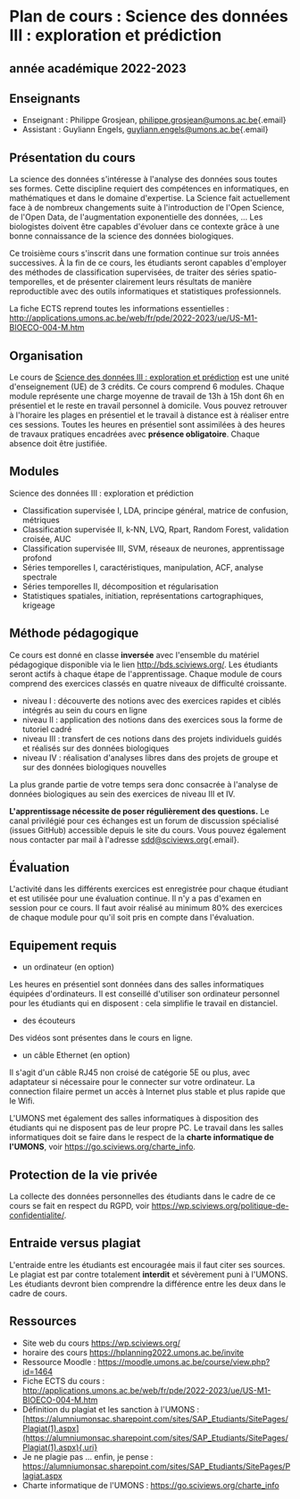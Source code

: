 # Plan de cours : Science des données III : exploration et prédiction

## année académique 2022-2023

## Enseignants

-   Enseignant : Philippe Grosjean, [philippe.grosjean\@umons.ac.be](mailto:philippe.grosjean@umons.ac.be){.email}
-   Assistant : Guyliann Engels, [guyliann.engels\@umons.ac.be](mailto:guyliann.engels@umons.ac.be){.email}

## Présentation du cours

La science des données s'intéresse à l'analyse des données sous toutes ses formes. Cette discipline requiert des compétences en informatiques, en mathématiques et dans le domaine d'expertise. La Science fait actuellement face à de nombreux changements suite à l'introduction de l'Open Science, de l'Open Data, de l'augmentation exponentielle des données, ... Les biologistes doivent être capables d'évoluer dans ce contexte grâce à une bonne connaissance de la science des données biologiques.

Ce troisième cours s'inscrit dans une formation continue sur trois années successives. À la fin de ce cours, les étudiants seront capables d'employer des méthodes de classification supervisées, de traiter des séries spatio-temporelles, et de présenter clairement leurs résultats de manière reproductible avec des outils informatiques et statistiques professionnels.

La fiche ECTS reprend toutes les informations essentielles : <http://applications.umons.ac.be/web/fr/pde/2022-2023/ue/US-M1-BIOECO-004-M.htm>

## Organisation

Le cours de [Science des données III : exploration et prédiction](http://applications.umons.ac.be/web/fr/pde/2022-2023/ue/US-M1-BIOECO-004-M.htm) est une unité d'enseignement (UE) de 3 crédits. Ce cours comprend 6 modules. Chaque module représente une charge moyenne de travail de 13h à 15h dont 6h en présentiel et le reste en travail personnel à domicile. Vous pouvez retrouver à l'horaire les plages en présentiel et le travail à distance est à réaliser entre ces sessions. Toutes les heures en présentiel sont assimilées à des heures de travaux pratiques encadrées avec **présence obligatoire**. Chaque absence doit être justifiée.

## Modules

Science des données III : exploration et prédiction

-   Classification supervisée I, LDA, principe général, matrice de confusion, métriques
-   Classification supervisée II, k-NN, LVQ, Rpart, Random Forest, validation croisée, AUC
-   Classification supervisée III, SVM, réseaux de neurones, apprentissage profond
-   Séries temporelles I, caractéristiques, manipulation, ACF, analyse spectrale
-   Séries temporelles II, décomposition et régularisation
-   Statistiques spatiales, initiation, représentations cartographiques, krigeage

## Méthode pédagogique

Ce cours est donné en classe **inversée** avec l'ensemble du matériel pédagogique disponible via le lien <http://bds.sciviews.org/>. Les étudiants seront actifs à chaque étape de l'apprentissage. Chaque module de cours comprend des exercices classés en quatre niveaux de difficulté croissante.

-   niveau I : découverte des notions avec des exercices rapides et ciblés intégrés au sein du cours en ligne
-   niveau II : application des notions dans des exercices sous la forme de tutoriel cadré
-   niveau III : transfert de ces notions dans des projets individuels guidés et réalisés sur des données biologiques
-   niveau IV : réalisation d'analyses libres dans des projets de groupe et sur des données biologiques nouvelles

La plus grande partie de votre temps sera donc consacrée à l'analyse de données biologiques au sein des exercices de niveau III et IV.

**L'apprentissage nécessite de poser régulièrement des questions.** Le canal privilégié pour ces échanges est un forum de discussion spécialisé (issues GitHub) accessible depuis le site du cours. Vous pouvez également nous contacter par mail à l'adresse [sdd\@sciviews.org](mailto:sdd@sciviews.org){.email}.

## Évaluation

L'activité dans les différents exercices est enregistrée pour chaque étudiant et est utilisée pour une évaluation continue. Il n'y a pas d'examen en session pour ce cours. Il faut avoir réalisé au minimum 80% des exercices de chaque module pour qu'il soit pris en compte dans l'évaluation.

## Equipement requis

-   un ordinateur (en option)

Les heures en présentiel sont données dans des salles informatiques équipées d'ordinateurs. Il est conseillé d'utiliser son ordinateur personnel pour les étudiants qui en disposent : cela simplifie le travail en distanciel.

-   des écouteurs

Des vidéos sont présentes dans le cours en ligne.

-   un câble Ethernet (en option)

Il s'agit d'un câble RJ45 non croisé de catégorie 5E ou plus, avec adaptateur si nécessaire pour le connecter sur votre ordinateur. La connection filaire permet un accès à Internet plus stable et plus rapide que le Wifi.

L'UMONS met également des salles informatiques à disposition des étudiants qui ne disposent pas de leur propre PC. Le travail dans les salles informatiques doit se faire dans le respect de la **charte informatique de l'UMONS**, voir <https://go.sciviews.org/charte_info>.

## Protection de la vie privée

La collecte des données personnelles des étudiants dans le cadre de ce cours se fait en respect du RGPD, voir <https://wp.sciviews.org/politique-de-confidentialite/>.

## Entraide versus plagiat

L'entraide entre les étudiants est encouragée mais il faut citer ses sources. Le plagiat est par contre totalement **interdit** et sévèrement puni à l'UMONS. Les étudiants devront bien comprendre la différence entre les deux dans le cadre de cours.

## Ressources

-   Site web du cours <https://wp.sciviews.org/>
-   horaire des cours <https://hplanning2022.umons.ac.be/invite>
-   Ressource Moodle : <https://moodle.umons.ac.be/course/view.php?id=1464>
-   Fiche ECTS du cours : <http://applications.umons.ac.be/web/fr/pde/2022-2023/ue/US-M1-BIOECO-004-M.htm>
-   Définition du plagiat et les sanction à l'UMONS : [https://alumniumonsac.sharepoint.com/sites/SAP_Etudiants/SitePages/Plagiat(1).aspx](https://alumniumonsac.sharepoint.com/sites/SAP_Etudiants/SitePages/Plagiat(1).aspx){.uri}
-   Je ne plagie pas ... enfin, je pense : <https://alumniumonsac.sharepoint.com/sites/SAP_Etudiants/SitePages/Plagiat.aspx>
-   Charte informatique de l'UMONS : <https://go.sciviews.org/charte_info>
